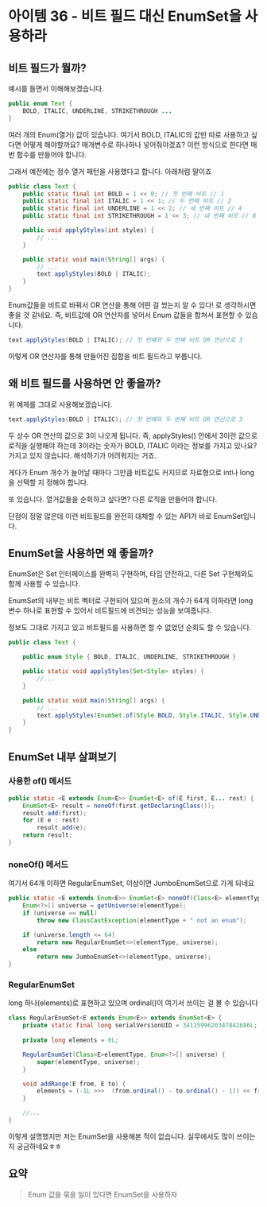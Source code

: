 # 아이템 36 - 비트 필드 대신 EnumSet을 사용하라

## 비트 필드가 뭘까?

예시를 들면서 이해해보겠습니다.

```java
public enum Text {
    BOLD, ITALIC, UNDERLINE, STRIKETHROUGH ...
}
```

여러 개의 Enum(열거) 값이 있습니다. 여기서 BOLD, ITALIC의 값만 따로 사용하고 싶다면 어떻게 해야할까요? 매개변수로 하나하나 넣어줘야겠죠? 이런 방식으로 한다면 매번 함수를 만들어야 합니다.

그래서 예전에는 정수 열거 패턴을 사용했다고 합니다. 아래처럼 말이죠

```java
public class Text {
    public static final int BOLD = 1 << 0; // 첫 번째 비트 // 1
    public static final int ITALIC = 1 << 1; // 두 번째 비트 // 2
    public static final int UNDERLINE = 1 << 2; // 세 번째 비트 // 4
    public static final int STRIKETHROUGH = 1 << 3; // 네 번째 비트 // 8

    public void applyStyles(int styles) {
        // ...
    }

    public static void main(String[] args) {
        // ...
        text.applyStyles(BOLD | ITALIC);
    }
} 
```

Enum값들을 비트로 바꿔서 OR 연산을 통해 어떤 걸 썼는지 알 수 있다! 로 생각하시면 좋을 것 같네요. 즉, 비트값에 OR 연산자를 넣어서 Enum 값들을 합쳐서 표현할 수 있습니다.

```java
text.applyStyles(BOLD | ITALIC); // 첫 번째와 두 번째 비트 OR 연산으로 3
```

이렇게 OR 연산자를 통해 만들어진 집합을 비트 필드라고 부릅니다.

## 왜 비트 필드를 사용하면 안 좋을까?

위 예제를 그대로 사용해보겠습니다.

```java
text.applyStyles(BOLD | ITALIC); // 첫 번째와 두 번째 비트 OR 연산으로 3
```

두 상수 OR 연산의 값으로 3이 나오게 됩니다. 즉, applyStyles() 안에서 3이란 값으로 로직을 실행해야 하는데 3이라는 숫자가 BOLD, ITALIC 이라는 정보를 가지고 있나요? 가지고 있지 않습니다. 해석하기가 어려워지는 거죠.

게다가 Enum 개수가 늘어날 때마다 그만큼 비트값도 커지므로 자료형으로 int나 long을 선택할 지 정해야 합니다. 

또 있습니다. 열거값들을 순회하고 싶다면? 다른 로직을 만들어야 합니다.

단점이 정말 많은데 이런 비트필드를 완전히 대체할 수 있는 API가 바로 EnumSet입니다.

## EnumSet을 사용하면 왜 좋을까?

EnumSet은 Set 인터페이스를 완벽히 구현하며, 타입 안전하고, 다른 Set 구현체와도 함께 사용할 수 있습니다.

EnumSet의 내부는 비트 벡터로 구현되어 있으며 원소의 개수가 64개 이하라면 long 변수 하나로 표현할 수 있어서 비트필드에 비견되는 성능을 보여줍니다.

정보도 그대로 가지고 있고 비트필드를 사용하면 할 수 없었던 순회도 할 수 있습니다.

```java
public class Text {

    public enum Style { BOLD, ITALIC, UNDERLINE, STRIKETHROUGH }

    public static void applyStyles(Set<Style> styles) {
        //...
    }

    public static void main(String[] args) {
        // ...
        text.applyStyles(EnumSet.of(Style.BOLD, Style.ITALIC, Style.UNDERLINE));
    }
}
```

## EnumSet 내부 살펴보기

### 사용한 of() 메서드

```java
public static <E extends Enum<E>> EnumSet<E> of(E first, E... rest) {
    EnumSet<E> result = noneOf(first.getDeclaringClass());
    result.add(first);
    for (E e : rest)
        result.add(e);
    return result;
}
```

### noneOf() 메서드

여기서 64개 이하면 RegularEnumSet, 이상이면 JumboEnumSet으로 가게 되네요

```java
public static <E extends Enum<E>> EnumSet<E> noneOf(Class<E> elementType) {
    Enum<?>[] universe = getUniverse(elementType);
    if (universe == null)
        throw new ClassCastException(elementType + " not an enum");

    if (universe.length <= 64)
        return new RegularEnumSet<>(elementType, universe);
    else
        return new JumboEnumSet<>(elementType, universe);
}
```

### RegularEnumSet

long 하나(elements)로 표현하고 있으며 ordinal()이 여기서 쓰이는 걸 볼 수 있습니다

```java
class RegularEnumSet<E extends Enum<E>> extends EnumSet<E> {
    private static final long serialVersionUID = 3411599620347842686L;
    
    private long elements = 0L;

    RegularEnumSet(Class<E>elementType, Enum<?>[] universe) {
        super(elementType, universe);
    }

    void addRange(E from, E to) {
        elements = (-1L >>>  (from.ordinal() - to.ordinal() - 1)) << from.ordinal();
    }

    //...
}
```

이렇게 설명했지만 저는 EnumSet을 사용해본 적이 없습니다. 실무에서도 많이 쓰이는 지 궁금하네요ㅎㅎ

## 요약

> Enum 값을 묶을 일이 있다면 EnumSet을 사용하자
